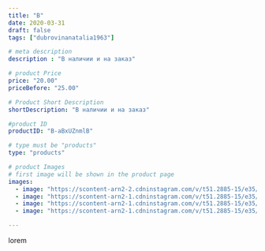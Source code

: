 ```yaml
---
title: "В"
date: 2020-03-31
draft: false
tags: ["dubrovinanatalia1963"]

# meta description
description : "В наличии и на заказ"

# product Price
price: "20.00"
priceBefore: "25.00"

# Product Short Description
shortDescription: "В наличии и на заказ"

#product ID
productID: "B-aBxUZnmlB"

# type must be "products"
type: "products"

# product Images
# first image will be shown in the product page
images:
  - image: "https://scontent-arn2-2.cdninstagram.com/v/t51.2885-15/e35/91357784_673011233486780_2755795226412327016_n.jpg?_nc_ht=scontent-arn2-2.cdninstagram.com&_nc_cat=108&_nc_ohc=G09MJcZa9_0AX-d3fGm&se=7&tp=1&oh=eed4787bdf1c8493cb6c03b21d762b45&oe=605A6318&ig_cache_key=MjI3NzE0MDM0NjY4MDc0OTQ2Nw%3D%3D.2"
  - image: "https://scontent-arn2-1.cdninstagram.com/v/t51.2885-15/e35/91841186_299024921060750_4299552994919307257_n.jpg?_nc_ht=scontent-arn2-1.cdninstagram.com&_nc_cat=102&_nc_ohc=SD0lA3lu7JMAX--BFAd&se=7&tp=1&oh=292871abbdc6578b709f307ceb8ef3ab&oe=605D3C2D&ig_cache_key=MjI3NzE0MDM0NjY3MjM1MjUyMQ%3D%3D.2"
  - image: "https://scontent-arn2-1.cdninstagram.com/v/t51.2885-15/e35/91332164_331772187801927_4975939924073661796_n.jpg?_nc_ht=scontent-arn2-1.cdninstagram.com&_nc_cat=103&_nc_ohc=FRMJDTwfs7gAX--1B4B&se=7&tp=1&oh=3d53bf2f44d2552e8dc0892a1bbc8cb2&oe=605D03FB&ig_cache_key=MjI3NzE0MDM0NjY1NTY0MjE4MA%3D%3D.2"
  - image: "https://scontent-arn2-1.cdninstagram.com/v/t51.2885-15/e35/91383133_105738677649518_3956561276351978497_n.jpg?_nc_ht=scontent-arn2-1.cdninstagram.com&_nc_cat=102&_nc_ohc=gnWSArOhLu8AX9NSJOf&se=7&tp=1&oh=908ea8c9f07b446a0995a156eea5fe5a&oe=605CFCCF&ig_cache_key=MjI3NzE0MDM0NjY4MDc2NTA3Mg%3D%3D.2"

---
```

lorem
